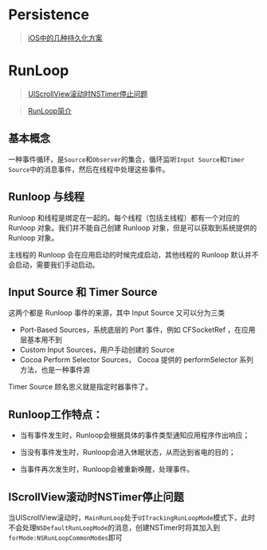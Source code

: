 # Persistence

> [iOS中的几种持久化方案](http://www.jianshu.com/p/7616cbd72845)

# RunLoop

> [UIScrollView滚动时NSTimer停止问题](http://www.cnblogs.com/6duxz/p/4633741.html)

> [RunLoop简介](https://hit-alibaba.github.io/interview/iOS/ObjC-Basic/Runloop.html)

## 基本概念

一种事件循环，是`Source`和`Observer`的集合，循环监听`Input Source`和`Timer Source`中的消息事件，然后在线程中处理这些事件。

## Runloop 与线程

Runloop 和线程是绑定在一起的。每个线程（包括主线程）都有一个对应的 Runloop 对象。我们并不能自己创建 Runloop 对象，但是可以获取到系统提供的 Runloop 对象。

主线程的 Runloop 会在应用启动的时候完成启动，其他线程的 Runloop 默认并不会启动，需要我们手动启动。

## Input Source 和 Timer Source

这两个都是 Runloop 事件的来源，其中 Input Source 又可以分为三类

- Port-Based Sources，系统底层的 Port 事件，例如 CFSocketRef ，在应用层基本用不到
- Custom Input Sources，用户手动创建的 Source
- Cocoa Perform Selector Sources， Cocoa 提供的 performSelector 系列方法，也是一种事件源

Timer Source 顾名思义就是指定时器事件了。

## Runloop工作特点：

- 当有事件发生时，Runloop会根据具体的事件类型通知应用程序作出响应；

- 当没有事件发生时，Runloop会进入休眠状态，从而达到省电的目的；

- 当事件再次发生时，Runloop会被重新唤醒，处理事件。

## IScrollView滚动时NSTimer停止问题

当UIScrollView滚动时，`MainRunLoop`处于`UITrackingRunLoopMode`模式下，此时不会处理`NSDefaultRunLoopMode`的消息，创建NSTimer时将其加入到`forMode:NSRunLoopCommonModes`即可
